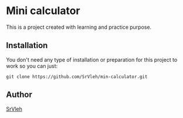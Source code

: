 # Mini calculator

This is a project created with learning and practice purpose.

## Installation

You don't need any type of installation or preparation for this project to work so you can just:

```
git clone https://github.com/SrVleh/min-calculator.git
```

## Author

[SrVleh](https://github.com/SrVleh)